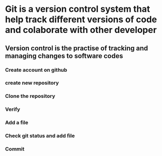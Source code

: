 # Git is a version control system that help track different versions of code and colaborate with other developer


## Version control is the practise of tracking and managing changes to software codes

### Create account on github
### create new repository
### Clone the repository
### Verify
### Add a file
### Check git status and add file
### Commit
